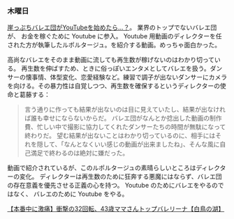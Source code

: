 ### 木曜日

[崖っぷちバレエ団がYouTubeを始めたら…？](https://www.youtube.com/watch?v=4-EKtJn9KEI)。
業界のトップでないバレエ団が、
お金を稼ぐために Youtube に参入。
Youtube 用動画のディレクターを任された方が執筆したルポルタージュ。を紹介する動画。めっちゃ面白かった。

高尚なバレエをそのまま動画に流しても再生数が稼げないのはわかり切っている。
再生数を伸ばすため、ときに俗っぽいエンタメとしてバレエを扱う。ダンサーの懐事情、体型変化、恋愛経験など。練習で調子が出ないダンサーにカメラを向ける。その暴力性は自覚しつつ、再生数を確保するというディレクターの使命と葛藤する：

> 言う通りに作っても結果が出ないのは目に見えていたし、結果が出なければ誰も幸せにならないからだ。
> バレエ団がなんとか捻出した動画の制作費、忙しい中で撮影に協力してくれたダンサーたちの時間が無駄になって終わりだ。
> 望む結果が出ないことはわかり切っているのに、相手にはそれを隠して、「なんとなくいい感じの動画が出来ましたね」、そんな風に自己満足で終わるのは絶対に嫌だった。

動画で紹介されているが、このルポルタージュの素晴らしいところはディレクターの変化。
ディレクターは再生数のために狂奔する悪魔にはならず、バレエ団の存在意義を優先させる正義の心を持つ。
Youtube のためにバレエをやるのではなく、
バレエのために Youtube をやる。

[【本番中に激痛】衝撃の32回転、43歳ママさんトップバレリーナ【白鳥の湖】](https://www.youtube.com/watch?v=wAInEZzEvCU)